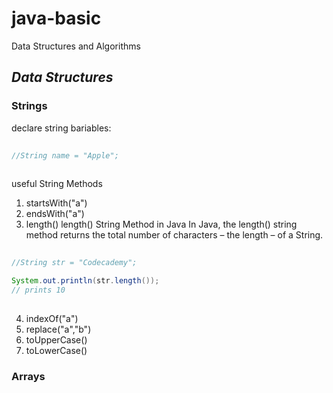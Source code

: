 # java-basic
Data Structures and Algorithms 
## *Data Structures*
### Strings
declare string bariables:
```java  
  
//String name = "Apple";
  
```
useful String Methods
1. startsWith("a")
2. endsWith("a")
3. length()
length() String Method in Java
In Java, the length() string method returns the total number of characters – the length – of a String.
```java  
  
//String str = "Codecademy";  

System.out.println(str.length());
// prints 10
  
```
4. indexOf("a")
5. replace("a","b")
6. toUpperCase()
7. toLowerCase()


### Arrays



